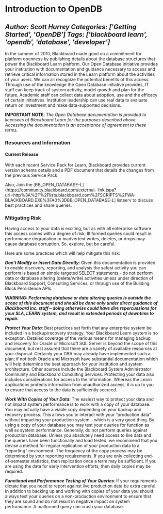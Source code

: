 # Introduction to OpenDB
*Author: Scott Hurrey*
*Categories: ['Getting Started', 'OpenDB']*
*Tags: ['blackboard learn', 'opendb', 'database', 'developer']*
---
In the summer of 2010, Blackboard made good on a commitment for platform
openness by publishing details about the database structures that power the
Blackboard Learn platform. Our Open Database initiative provides your
institution with documentation and guidance necessary to access and retrieve
critical information stored in the Learn platform about the activities of your
users. We can all recognize the potential benefits of this access. Through use
of the knowledge the Open Database initiative provides, IT staff can keep
track of system activity, model growth and plan for the future. Academic staff
can collect data about adoption, use and the efficacy of certain initiatives.
Institution leadership can use real data to evaluate return on investment and
make data-supported decisions.

**IMPORTANT NOTE**: _The Open Database documentation is provided to licensees of Blackboard Learn for the purposes described above. Accessing the documentation is an acceptance of agreement to these terms._

### Resources and Information

#### Current Release

With each recent Service Pack for Learn, Blackboard provides current version
schema details and a PDF document that details the changes from the previous
Service Pack.

Also, Join the [BB_OPEN_DATABASE-L](https://community.blackboard.com/external-
link.jspa?url=http%3A%2F%2Flists.blackboard.com%2FSCRIPTS%2FWA-
BLACKBOARD.EXE%3FA0%3DBB_OPEN_DATABASE-L) listserv to discuss best practices
and share queries.

### Mitigating Risk

Having access to your data is exciting, but as with all enterprise software
this access comes with a degree of risk; Ill formed queries could result in
performance degradation or inadvertent writes, deletes, or drops may cause
database corruption. So, explore, but be careful.

Here are some practices which will help mitigate this risk:

**_Don’t Modify or Insert Data Directly_**: Given this documentation is provided to enable discovery, reporting, and analysis the safest activity you can perform is based on simple targeted SELECT statements - do not perform data or database altering (delete/write) activities unless under direction of Blackboard Support, Consulting Services, or through use of the Building Block Persistence APIs.

**WARNING: _Performing database or data altering queries is outside the scope of this document and should be done only under direct guidance of Blackboard Inc. staff – doing otherwise could have dire repercussions for your SLA, LEARN system, and result in extended periods of downtime to repair._**

**_Protect Your Data_**: Best practices set forth that any enterprise system be included in a backup/recovery strategy. Your Blackboard Learn system is no exception. Detailed coverage of the various means for managing backup and recovery for Oracle or Microsoft SQL Server is beyond the scope of this document, but rest assured that there are a variety of available resources at your disposal. Certainly your DBA may already have implemented such a plan; if not both Oracle and Microsoft have substantial documentation which will help determine the best approach for your institution and system architecture. Other sources include the Blackboard System Administrator Community and Blackboard Consulting Services. Protecting your data also includes considerations for access to the information. Whereas the Learn applications protects information from unauthorized access, it is up to you to ensure that access to the data is sufficiently secured.

**_Work With Copies of Your Data_**: The easiest way to protect your data and not impact system performance is to work with a copy of your database. You may actually have a viable copy depending on your backup and recovery process. This allows you to interact with your “production data” without impacting your production system – which is a very good thing. By using a copy of your database you may test your queries for function as well as system performance. Generally, do not perform queries against production database. Unless you absolutely need access to live data and the queries have been functionally and load tested, we recommend that you devise a method for regular replication of your production data to a “reporting” environment. The frequency of the copy process may be determined by your reporting requirements. If you are only collecting end-of-semester statistics, then replication once a term may be sufficient. If you are using the data for early intervention efforts, then daily copies may be required.

**_Functional and Performance Testing of Your Queries_**: If your requirements dictate that you need to report against live production data be extra careful. In addition to backing up and working with copies of your data you should always test your queries on a non-production environment to ensure that they are sound and do not result in negative impact on system performance. A malformed query can crash your database.

